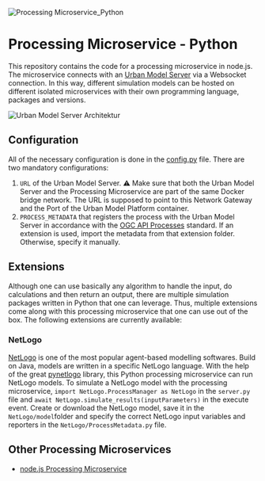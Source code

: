 
![Processing Microservice_Python](https://github.com/citysciencelab/processing-microservice-python/assets/61881523/42433e4c-c2ad-47cc-89fd-383f4a26c0c0)

# Processing Microservice - Python
This repository contains the code for a processing microservice in node.js. The microservice connects with an [Urban Model Server](https://github.com/citysciencelab/urban-model-server) via a Websocket connection. In this way, different simulation models can be hosted on different isolated microservices with their own programming language, packages and versions. 

![Urban Model Server Architektur](https://github.com/citysciencelab/processing-microservice-nodejs/assets/61881523/8abef56c-ba3c-4e0a-a340-7f8856b4562a)


## Configuration
All of the necessary configuration is done in the [config.py](./config.py) file. There are two mandatory configurations:
1. ```URL``` of the Urban Model Server. ⚠️ Make sure that both the Urban Model Server and the Processing Microservice are part of the same Docker bridge network. The URL is supposed to point to this Network Gateway and the Port of the Urban Model Platform container. 
2. ```PROCESS_METADATA``` that registers the process with the Urban Model Server in accordance with the [OGC API Processes](https://docs.ogc.org/is/18-062r2/18-062r2.html) standard. If an extension is used, import the metadata from that extension folder. Otherwise, specify it manually. 

## Extensions
Although one can use basically any algorithm to handle the input, do calculations and then return an output, there are multiple simulation packages written in Python that one can leverage. Thus, multiple extensions come along with this processing microservice that one can use out of the box. The following extensions are currently available: 

### NetLogo
[NetLogo](https://github.com/citysciencelab/processing-microservice-nodejs/) is one of the most popular agent-based modelling softwares. Build on Java, models are written in a specific NetLogo language. With the help of the great [pynetlogo](https://pynetlogo.readthedocs.io/en/latest/) library, this Python processing microservice can run NetLogo models. 
To simulate a NetLogo model with the processing microservice, ```import NetLogo.ProcessManager as NetLogo``` in the ```server.py``` file and ```await NetLogo.simulate_results(inputParameters)``` in the execute event. Create or download the NetLogo model, save it in the ```NetLogo/model```folder and specify the correct NetLogo input variables and reporters in the ```NetLogo/ProcessMetadata.py``` file. 

## Other Processing Microservices
- [node.js Processing Microservice](https://github.com/citysciencelab/processing-microservice-nodejs/)